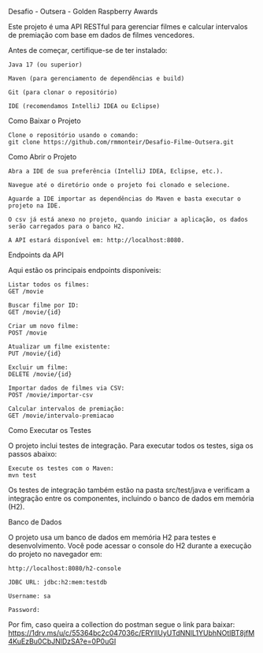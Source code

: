 Desafio - Outsera - Golden Raspberry Awards

Este projeto é uma API RESTful para gerenciar filmes e calcular intervalos de premiação com base em dados de filmes vencedores.

Antes de começar, certifique-se de ter instalado:

    Java 17 (ou superior)

    Maven (para gerenciamento de dependências e build)

    Git (para clonar o repositório)

    IDE (recomendamos IntelliJ IDEA ou Eclipse)

Como Baixar o Projeto
    
    Clone o repositório usando o comando:
    git clone https://github.com/rmmonteir/Desafio-Filme-Outsera.git

Como Abrir o Projeto

    Abra a IDE de sua preferência (IntelliJ IDEA, Eclipse, etc.).

    Navegue até o diretório onde o projeto foi clonado e selecione.

    Aguarde a IDE importar as dependências do Maven e basta executar o projeto na IDE.

    O csv já está anexo no projeto, quando iniciar a aplicação, os dados serão carregados para o banco H2.

    A API estará disponível em: http://localhost:8080.

Endpoints da API

Aqui estão os principais endpoints disponíveis:

    Listar todos os filmes:
    GET /movie

    Buscar filme por ID:
    GET /movie/{id}

    Criar um novo filme:
    POST /movie

    Atualizar um filme existente:
    PUT /movie/{id}

    Excluir um filme:
    DELETE /movie/{id}

    Importar dados de filmes via CSV:
    POST /movie/importar-csv

    Calcular intervalos de premiação:
    GET /movie/intervalo-premiacao

Como Executar os Testes

O projeto inclui testes de integração. Para executar todos os testes, siga os passos abaixo:

    Execute os testes com o Maven:
    mvn test

Os testes de integração também estão na pasta src/test/java e verificam a integração entre os componentes, incluindo o banco de dados em memória (H2).

Banco de Dados

O projeto usa um banco de dados em memória H2 para testes e desenvolvimento. Você pode acessar o console do H2 durante a execução do projeto no navegador em:

    http://localhost:8080/h2-console

    JDBC URL: jdbc:h2:mem:testdb

    Username: sa

    Password: 

Por fim, caso queira a collection do postman segue o link para baixar:
https://1drv.ms/u/c/55364bc2c047036c/ERYlIUyUTdNNlL1YUbhNOtIBT8jfM4KuEzBu0CbJNlDzSA?e=0P0uGI
    
